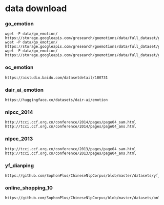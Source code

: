 # data download

### go_emotion

```
wget -P data/go_emotion/ https://storage.googleapis.com/gresearch/goemotions/data/full_dataset/goemotions_1.csv
wget -P data/go_emotion/ https://storage.googleapis.com/gresearch/goemotions/data/full_dataset/goemotions_2.csv
wget -P data/go_emotion/ https://storage.googleapis.com/gresearch/goemotions/data/full_dataset/goemotions_3.csv
```

### oc_emotion

```
https://aistudio.baidu.com/datasetdetail/100731
```

### dair_ai_emotion

```
https://huggingface.co/datasets/dair-ai/emotion
```

### nlpcc_2014

```
http://tcci.ccf.org.cn/conference/2014/pages/page04_sam.html
http://tcci.ccf.org.cn/conference/2014/pages/page04_ans.html
```

### nlpcc_2013

```
http://tcci.ccf.org.cn/conference/2013/pages/page04_sam.html
http://tcci.ccf.org.cn/conference/2013/pages/page04_ans.html
```

### yf_dianping

```
https://github.com/SophonPlus/ChineseNlpCorpus/blob/master/datasets/yf_dianping/intro.ipynb
```

### online_shopping_10

```
https://github.com/SophonPlus/ChineseNlpCorpus/blob/master/datasets/online_shopping_10_cats/intro.ipynb
```